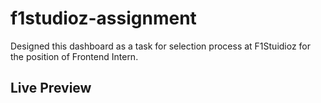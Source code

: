 # f1studioz-assignment
Designed this dashboard as a task for selection process at F1Stuidioz for the position of Frontend Intern.

## Live Preview
